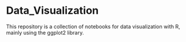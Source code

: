 # Data_Visualization

This repository is a collection of notebooks for data visualization with R, mainly using the ggplot2 library.
